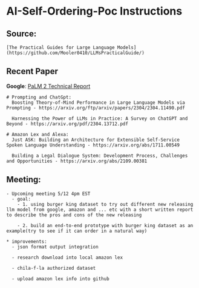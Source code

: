 

# AI-Self-Ordering-Poc Instructions
  ## Source:
    [The Practical Guides for Large Language Models](https://github.com/Mooler0410/LLMsPracticalGuide/)
  
  ## Recent Paper
  <strong>Google</strong>:
   [PaLM 2 Technical Report](https://ai.google/static/documents/palm2techreport.pdf)
    
    # Prompting and ChatGpt:
      Boosting Theory-of-Mind Performance in Large Language Models via Prompting - https://arxiv.org/ftp/arxiv/papers/2304/2304.11490.pdf

      Harnessing the Power of LLMs in Practice: A Survey on ChatGPT and Beyond - https://arxiv.org/pdf/2304.13712.pdf
    
    # Amazon Lex and Alexa:
      Just ASK: Building an Architecture for Extensible Self-Service Spoken Language Understanding - https://arxiv.org/abs/1711.00549

      Building a Legal Dialogue System: Development Process, Challenges and Opportunities - https://arxiv.org/abs/2109.00381


  ## Meeting:
    - Upcoming meeting 5/12 4pm EST
      - goal:
        - 1. using burger king dataset to try out different new releasing llm model from google, amazon and ... etc with a short written report to describe the pros and cons of the new releasing

        - 2. build an end-to-end prototype with burger king dataset as an example(try to see if it can order in a natural way)
    
    * improvements:
      - json format output integration
      
      - research download into local amazon lex
      
      - chila-f-la authorized dataset
      
      - upload amazon lex info into github
      
      
  
